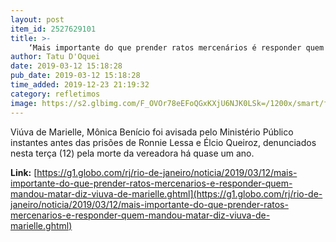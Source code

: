 ```yaml
---
layout: post
item_id: 2527629101
title: >-
    ‘Mais importante do que prender ratos mercenários é responder quem mandou matar’, diz viúva de Marielle
author: Tatu D'Oquei
date: 2019-03-12 15:18:28
pub_date: 2019-03-12 15:18:28
time_added: 2019-12-23 21:19:32
category: refletimos
image: https://s2.glbimg.com/F_OVOr78eEFoQGxKXjU6NJK0LSk=/1200x/smart/filters:cover():strip_icc()/s03.video.glbimg.com/x720/7449034.jpg
---
```


Viúva de Marielle, Mônica Benício foi avisada pelo Ministério Público instantes antes das prisões de Ronnie Lessa e Élcio Queiroz, denunciados nesta terça (12) pela morte da vereadora há quase um ano.

**Link:** [https://g1.globo.com/rj/rio-de-janeiro/noticia/2019/03/12/mais-importante-do-que-prender-ratos-mercenarios-e-responder-quem-mandou-matar-diz-viuva-de-marielle.ghtml](https://g1.globo.com/rj/rio-de-janeiro/noticia/2019/03/12/mais-importante-do-que-prender-ratos-mercenarios-e-responder-quem-mandou-matar-diz-viuva-de-marielle.ghtml)

